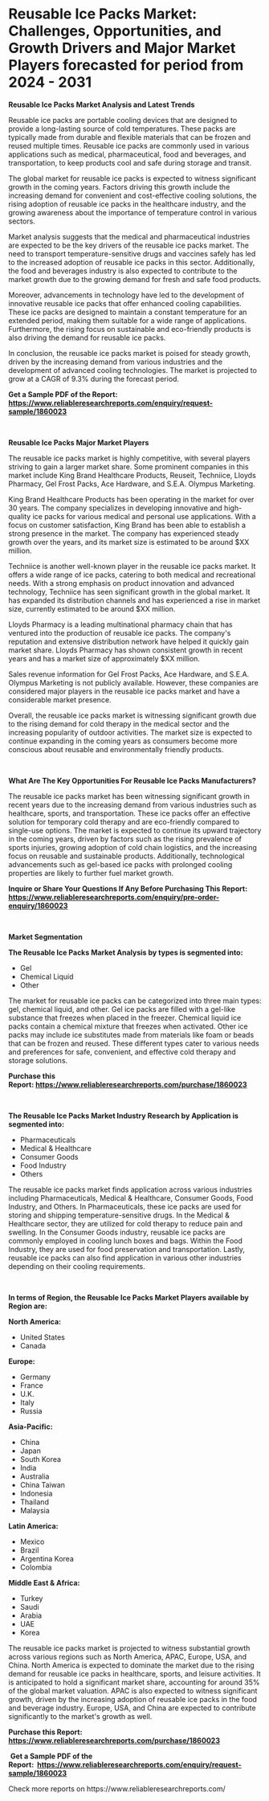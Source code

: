 <p><h1>Reusable Ice Packs Market: Challenges, Opportunities, and Growth Drivers and Major Market Players forecasted for period from 2024 - 2031</h1></p><p><strong>Reusable Ice Packs Market Analysis and Latest Trends</strong></p>
<p><p>Reusable ice packs are portable cooling devices that are designed to provide a long-lasting source of cold temperatures. These packs are typically made from durable and flexible materials that can be frozen and reused multiple times. Reusable ice packs are commonly used in various applications such as medical, pharmaceutical, food and beverages, and transportation, to keep products cool and safe during storage and transit.</p><p>The global market for reusable ice packs is expected to witness significant growth in the coming years. Factors driving this growth include the increasing demand for convenient and cost-effective cooling solutions, the rising adoption of reusable ice packs in the healthcare industry, and the growing awareness about the importance of temperature control in various sectors.</p><p>Market analysis suggests that the medical and pharmaceutical industries are expected to be the key drivers of the reusable ice packs market. The need to transport temperature-sensitive drugs and vaccines safely has led to the increased adoption of reusable ice packs in this sector. Additionally, the food and beverages industry is also expected to contribute to the market growth due to the growing demand for fresh and safe food products.</p><p>Moreover, advancements in technology have led to the development of innovative reusable ice packs that offer enhanced cooling capabilities. These ice packs are designed to maintain a constant temperature for an extended period, making them suitable for a wide range of applications. Furthermore, the rising focus on sustainable and eco-friendly products is also driving the demand for reusable ice packs.</p><p>In conclusion, the reusable ice packs market is poised for steady growth, driven by the increasing demand from various industries and the development of advanced cooling technologies. The market is projected to grow at a CAGR of 9.3% during the forecast period.</p></p>
<p><strong>Get a Sample PDF of the Report:&nbsp; <a href="https://www.reliableresearchreports.com/enquiry/request-sample/1860023">https://www.reliableresearchreports.com/enquiry/request-sample/1860023</a></strong></p>
<p>&nbsp;</p>
<p><strong>Reusable Ice Packs Major Market Players</strong></p>
<p><p>The reusable ice packs market is highly competitive, with several players striving to gain a larger market share. Some prominent companies in this market include King Brand Healthcare Products, Reuseit, Techniice, Lloyds Pharmacy, Gel Frost Packs, Ace Hardware, and S.E.A. Olympus Marketing.</p><p>King Brand Healthcare Products has been operating in the market for over 30 years. The company specializes in developing innovative and high-quality ice packs for various medical and personal use applications. With a focus on customer satisfaction, King Brand has been able to establish a strong presence in the market. The company has experienced steady growth over the years, and its market size is estimated to be around $XX million.</p><p>Techniice is another well-known player in the reusable ice packs market. It offers a wide range of ice packs, catering to both medical and recreational needs. With a strong emphasis on product innovation and advanced technology, Techniice has seen significant growth in the global market. It has expanded its distribution channels and has experienced a rise in market size, currently estimated to be around $XX million.</p><p>Lloyds Pharmacy is a leading multinational pharmacy chain that has ventured into the production of reusable ice packs. The company's reputation and extensive distribution network have helped it quickly gain market share. Lloyds Pharmacy has shown consistent growth in recent years and has a market size of approximately $XX million.</p><p>Sales revenue information for Gel Frost Packs, Ace Hardware, and S.E.A. Olympus Marketing is not publicly available. However, these companies are considered major players in the reusable ice packs market and have a considerable market presence.</p><p>Overall, the reusable ice packs market is witnessing significant growth due to the rising demand for cold therapy in the medical sector and the increasing popularity of outdoor activities. The market size is expected to continue expanding in the coming years as consumers become more conscious about reusable and environmentally friendly products.</p></p>
<p>&nbsp;</p>
<p><strong>What Are The Key Opportunities For Reusable Ice Packs Manufacturers?</strong></p>
<p><p>The reusable ice packs market has been witnessing significant growth in recent years due to the increasing demand from various industries such as healthcare, sports, and transportation. These ice packs offer an effective solution for temporary cold therapy and are eco-friendly compared to single-use options. The market is expected to continue its upward trajectory in the coming years, driven by factors such as the rising prevalence of sports injuries, growing adoption of cold chain logistics, and the increasing focus on reusable and sustainable products. Additionally, technological advancements such as gel-based ice packs with prolonged cooling properties are likely to further fuel market growth.</p></p>
<p><strong>Inquire or Share Your Questions If Any Before Purchasing This Report: <a href="https://www.reliableresearchreports.com/enquiry/pre-order-enquiry/1860023">https://www.reliableresearchreports.com/enquiry/pre-order-enquiry/1860023</a></strong></p>
<p>&nbsp;</p>
<p><strong>Market Segmentation</strong></p>
<p><strong>The Reusable Ice Packs Market Analysis by types is segmented into:</strong></p>
<p><ul><li>Gel</li><li>Chemical Liquid</li><li>Other</li></ul></p>
<p><p>The market for reusable ice packs can be categorized into three main types: gel, chemical liquid, and other. Gel ice packs are filled with a gel-like substance that freezes when placed in the freezer. Chemical liquid ice packs contain a chemical mixture that freezes when activated. Other ice packs may include ice substitutes made from materials like foam or beads that can be frozen and reused. These different types cater to various needs and preferences for safe, convenient, and effective cold therapy and storage solutions.</p></p>
<p><strong>Purchase this Report:&nbsp;<a href="https://www.reliableresearchreports.com/purchase/1860023">https://www.reliableresearchreports.com/purchase/1860023</a></strong></p>
<p>&nbsp;</p>
<p><strong>The Reusable Ice Packs Market Industry Research by Application is segmented into:</strong></p>
<p><ul><li>Pharmaceuticals</li><li>Medical & Healthcare</li><li>Consumer Goods</li><li>Food Industry</li><li>Others</li></ul></p>
<p><p>The reusable ice packs market finds application across various industries including Pharmaceuticals, Medical & Healthcare, Consumer Goods, Food Industry, and Others. In Pharmaceuticals, these ice packs are used for storing and shipping temperature-sensitive drugs. In the Medical & Healthcare sector, they are utilized for cold therapy to reduce pain and swelling. In the Consumer Goods industry, reusable ice packs are commonly employed in cooling lunch boxes and bags. Within the Food Industry, they are used for food preservation and transportation. Lastly, reusable ice packs can also find application in various other industries depending on their cooling requirements.</p></p>
<p>&nbsp;</p>
<p><strong>In terms of Region, the Reusable Ice Packs Market Players available by Region are:</strong></p>
<p>
    <p> <strong> North America: </strong>
        <ul>
            <li>United States</li>
            <li>Canada</li>
        </ul>
        </p> 
    <p> <strong> Europe: </strong>
        <ul>
            <li>Germany</li>
            <li>France</li>
            <li>U.K.</li>
            <li>Italy</li>
            <li>Russia</li>
        </ul>
        </p> 
    <p> <strong> Asia-Pacific: </strong>
        <ul>
            <li>China</li>
            <li>Japan</li>
            <li>South Korea</li>
            <li>India</li>
            <li>Australia</li>
            <li>China Taiwan</li>
            <li>Indonesia</li>
            <li>Thailand</li>
            <li>Malaysia</li>
        </ul>
        </p> 
    <p> <strong> Latin America: </strong>
        <ul>
            <li>Mexico</li>
            <li>Brazil</li>
            <li>Argentina Korea</li>
            <li>Colombia</li>
        </ul>
        </p> 
    <p> <strong> Middle East & Africa: </strong>
        <ul>
            <li>Turkey</li>
            <li>Saudi</li>
            <li>Arabia</li>
            <li>UAE</li>
            <li>Korea</li>
        </ul>
    </p>
    </p>
<p><p>The reusable ice packs market is projected to witness substantial growth across various regions such as North America, APAC, Europe, USA, and China. North America is expected to dominate the market due to the rising demand for reusable ice packs in healthcare, sports, and leisure activities. It is anticipated to hold a significant market share, accounting for around 35% of the global market valuation. APAC is also expected to witness significant growth, driven by the increasing adoption of reusable ice packs in the food and beverage industry. Europe, USA, and China are expected to contribute significantly to the market's growth as well.</p></p>
<p><strong>Purchase this Report: <a href="https://www.reliableresearchreports.com/purchase/1860023">https://www.reliableresearchreports.com/purchase/1860023</a></strong></p>
<p>&nbsp;<strong>Get a Sample PDF of the Report:&nbsp;&nbsp;<a href="https://www.reliableresearchreports.com/enquiry/request-sample/1860023">https://www.reliableresearchreports.com/enquiry/request-sample/1860023</a></strong></p>
<p><strong></strong></p>
<p>Check more reports on https://www.reliableresearchreports.com/</p>
